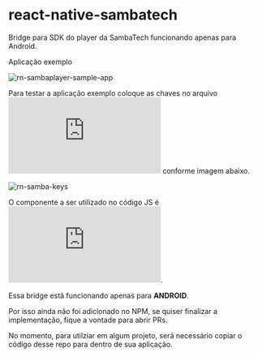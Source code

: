 
# react-native-sambatech
Bridge para SDK do player da SambaTech funcionando apenas para Android.

Aplicação exemplo

![rn-sambaplayer-sample-app](https://user-images.githubusercontent.com/5554854/126212673-8e188405-d628-4c5f-836f-f4b98a9a46a5.jpg)



Para testar a aplicação exemplo coloque as chaves no arquivo ![SampleApp.js](https://github.com/juliancorrea/react-native-sambatech/blob/main/SampleApp.js) conforme imagem abaixo.

![rn-samba-keys](https://user-images.githubusercontent.com/5554854/126213036-1dade5f0-bda7-40e1-a754-bacb15dab451.png)

O componente a ser utilizado no código JS é ![SambaPlayerView](https://github.com/juliancorrea/react-native-sambatech/blob/main/SambaPlayerView.js).

Essa bridge está funcionando apenas para **ANDROID**.

Por isso ainda não foi adicionado no NPM, se quiser finalizar a implementação, fique a vontade para abrir PRs.

No momento, para utilziar em algum projeto, será necessário copiar o código desse repo para dentro de sua aplicação.

